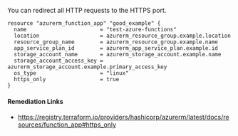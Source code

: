 
You can redirect all HTTP requests to the HTTPS port.

```hcl
resource "azurerm_function_app" "good_example" {
  name                       = "test-azure-functions"
  location                   = azurerm_resource_group.example.location
  resource_group_name        = azurerm_resource_group.example.name
  app_service_plan_id        = azurerm_app_service_plan.example.id
  storage_account_name       = azurerm_storage_account.example.name
  storage_account_access_key = azurerm_storage_account.example.primary_access_key
  os_type                    = "linux"
  https_only                 = true
}
```

#### Remediation Links
 - https://registry.terraform.io/providers/hashicorp/azurerm/latest/docs/resources/function_app#https_only

